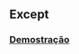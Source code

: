 ## Except

### [Demostração](https://github.com/computersciencebr/algoritmo/tree/master/functional/src/B-except/python/ex.py)